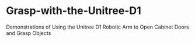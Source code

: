 # Grasp-with-the-Unitree-D1
Demonstrations of Using the Unitree D1 Robotic Arm to Open Cabinet Doors and Grasp Objects
